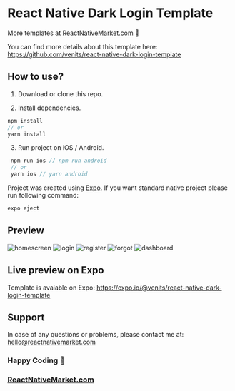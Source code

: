 # React Native Dark Login Template

More templates at [ReactNativeMarket.com](http://reactnativemarket.com/) 💖

You can find more details about this template here:
https://github.com/venits/react-native-dark-login-template

## How to use?

1. Download or clone this repo.

2. Install dependencies.

```js
npm install
// or
yarn install
```

3. Run project on iOS / Android.

```js
 npm run ios // npm run android
 // or
 yarn ios // yarn android
```

Project was created using [Expo](https://expo.io/). If you want standard native project please run following command:

```js
expo eject
```

## Preview

![homescreen](https://raw.githubusercontent.com/venits/react-native-market/master/assets/dark-login-template/homescreen.png)
![login](https://raw.githubusercontent.com/venits/react-native-market/master/assets/dark-login-template/login.png)
![register](https://raw.githubusercontent.com/venits/react-native-market/master/assets/dark-login-template/register.png)
![forgot](https://raw.githubusercontent.com/venits/react-native-market/master/assets/dark-login-template/forgot.png)
![dashboard](https://raw.githubusercontent.com/venits/react-native-market/master/assets/dark-login-template/dashboard.png)

## Live preview on Expo

Template is avaiable on Expo:
https://expo.io/@venits/react-native-dark-login-template

## Support

In case of any questions or problems, please contact me at:
[hello@reactnativemarket.com](mailto:hello@reactnativemarket.com)

### Happy Coding 💖

### [ReactNativeMarket.com](http://reactnativemarket.com/)

